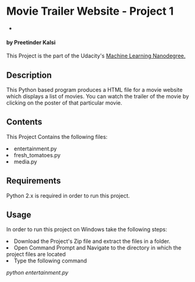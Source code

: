 # Movie Trailer Website - Project 1
-
#### by Preetinder Kalsi

This Project is the part of the Udacity's <a href="https://in.udacity.com/machine-learning">Machine Learning Nanodegree.</a>

## Description
This Python based program produces a HTML file for a movie website which displays a list of movies. You can watch the trailer of the movie by clicking on the poster of that particular movie. 

## Contents
This Project Contains the following files:
<li> entertainment.py</li>
<li> fresh_tomatoes.py</li>
<li> media.py</li>

## Requirements
Python 2.x is required in order to run this project.

## Usage
In order to run this project on Windows take the following steps:
<li> Download the Project's Zip file and extract the files in a folder.</li>

<li> Open Command Prompt and Navigate to the directory in which the project files are located</li>

<li>  Type the following command</li>

<em> python entertainment.py</em>
